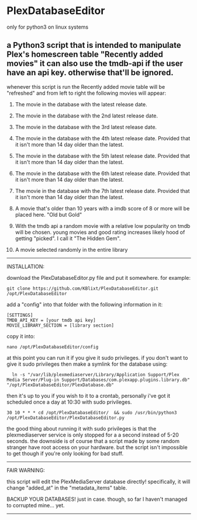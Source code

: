 # PlexDatabaseEditor

only for python3 on linux systems

a Python3 script that is intended to manipulate Plex's homescreen table "Recently added movies" it can also use the tmdb-api
if the user have an api key. otherwise that'll be ignored.
----------
whenever this script is run the Recently added movie table will be "refreshed" and from left to right
the following movies will appear:

1. The movie in the database with the latest release date.
2. The movie in the database with the 2nd latest release date.
3. The movie in the database with the 3rd latest release date.
4. The movie in the database with the 4th latest release date. Provided that it isn't more than 14 day older than the latest.
5. The movie in the database with the 5th latest release date. Provided that it isn't more than 14 day older than the latest.
6. The movie in the database with the 6th latest release date. Provided that it isn't more than 14 day older than the latest.
7. The movie in the database with the 7th latest release date. Provided that it isn't more than 14 day older than the latest.

8. A movie that's older than 10 years with a imdb score of 8 or more will be placed here. "Old but Gold"

9. With  the tmdb api a random movie with a relative low popularity on tmdb will be chosen.
   young movies and good rating increases likely hood of getting "picked". I call it "The Hidden Gem".

10. A movie selected randomly in the entire library

----------
INSTALLATION:

download the PlexDatabaseEditor.py file and put it somewhere. for example:

    git clone https://github.com/KBlixt/PlexDatabaseEditor.git /opt/PlexDatabaseEditor

add a "config" into that folder with the following information in it:

    [SETTINGS]
    TMDB_API_KEY = [your tmdb api key]
    MOVIE_LIBRARY_SECTION = [library section]

copy it into:

    nano /opt/PlexDatabaseEditor/config

at this point you can run it if you give it sudo privileges. if you don't want to give it sudo privileges then make a
symlink for the database using:

      ln -s "/var/lib/plexmediaserver/Library/Application Support/Plex Media Server/Plug-in Support/Databases/com.plexapp.plugins.library.db" "/opt/PlexDatabaseEditor/PlexDatabase.db"

then it's up to you if you wish to it to a crontab, personally i've got it scheduled once a day at 10:30 with sudo privileges.

    30 10 * * * cd /opt/PlexDatabaseEditor/  && sudo /usr/bin/python3 /opt/PlexDatabaseEditor/PlexDatabaseEditor.py

the good thing about running it with sudo privileges is that the plexmediaserver service is only stopped for a a second
instead of 5-20 seconds. the downside is of course that a script made by some random stranger have root access on your
hardware. but the script
isn't impossible to get though if you're only looking for bad stuff.

----------
FAIR WARNING:

this script will edit the PlexMediaServer database directly! specifically, it will change "added_at" in the
"metadata_items" table.

BACKUP YOUR DATABASES! just in case. though, so far I haven't managed to corrupted mine... yet.

----------





